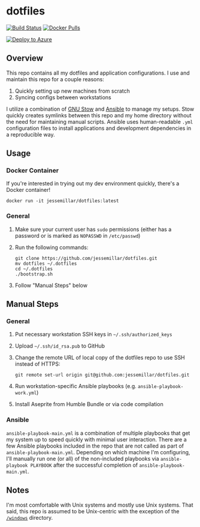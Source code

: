 # dotfiles

[![Build Status](https://github.com/jessemillar/dotfiles/workflows/build%20status/badge.svg)](https://github.com/jessemillar/dotfiles/actions) [![Docker Pulls](https://img.shields.io/docker/pulls/jessemillar/dotfiles.svg)](https://hub.docker.com/repository/docker/jessemillar/dotfiles)

[![Deploy to Azure](https://img.shields.io/badge/deploy-to%20azure-blue?style=for-the-badge&logo=microsoft-azure)](https://portal.azure.com/#create/Microsoft.Template/uri/https%3A%2F%2Fraw.githubusercontent.com%2Fjessemillar%2Fdotfiles%2Fmaster%2Fazuredeploy.json)

## Overview

This repo contains all my dotfiles and application configurations. I use and maintain this repo for a couple reasons:
1. Quickly setting up new machines from scratch
1. Syncing configs between workstations

I utilize a combination of [GNU Stow](https://www.gnu.org/software/stow/) and [Ansible](https://www.ansible.com/) to manage my setups. Stow quickly creates symlinks between this repo and my home directory without the need for maintaining manual scripts. Ansible uses human-readable `.yml` configuration files to install applications and development dependencies in a reproducible way.

## Usage

### Docker Container

If you're interested in trying out my dev environment quickly, there's a Docker container!

```
docker run -it jessemillar/dotfiles:latest
```

### General

1. Make sure your current user has `sudo` permissions (either has a password or is marked as `NOPASSWD` in `/etc/passwd`)
1. Run the following commands:

	```
	git clone https://github.com/jessemillar/dotfiles.git
	mv dotfiles ~/.dotfiles
	cd ~/.dotfiles
	./bootstrap.sh
	```

1. Follow "Manual Steps" below

## Manual Steps

### General

1. Put necessary workstation SSH keys in `~/.ssh/authorized_keys`
1. Upload `~/.ssh/id_rsa.pub` to GitHub
1. Change the remote URL of local copy of the dotfiles repo to use SSH instead of HTTPS:

	```
	git remote set-url origin git@github.com:jessemillar/dotfiles.git
	```

1. Run workstation-specific Ansible playbooks (e.g. `ansible-playbook-work.yml`)
1. Install Aseprite from Humble Bundle or via code compilation

### Ansible

`ansible-playbook-main.yml` is a combination of multiple playbooks that get my system up to speed quickly with minimal user interaction. There are a few Ansible playbooks included in the repo that are not called as part of `ansible-playbook-main.yml`. Depending on which machine I'm configuring, I'll manually run one (or all) of the non-included playbooks via `ansible-playbook PLAYBOOK` after the successful completion of `ansible-playbook-main.yml`.

## Notes

I'm most comfortable with Unix systems and mostly use Unix systems. That said, this repo is assumed to be Unix-centric with the exception of the [`/windows`](windows) directory.
